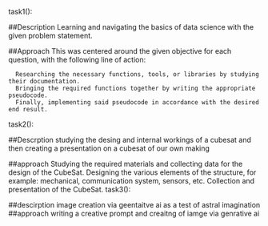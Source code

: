task1():

  ##Description
    Learning and navigating the basics of data science with the given problem statement.

  ##Approach
    This was centered around the given objective for each question, with the following line of action:

      Researching the necessary functions, tools, or libraries by studying their documentation.
      Bringing the required functions together by writing the appropriate pseudocode.
      Finally, implementing said pseudocode in accordance with the desired end result.

task2():

  ##Descrption 
    studying the desing and internal workings of a cubesat and then creating a presentation on a cubesat of our own making 

  ##approach
   Studying the required materials and collecting data for the design of the CubeSat.
    Designing the various elements of the structure, for example: mechanical, communication system, sensors, etc.
    Collection and presentation of the CubeSat.
task3():
  
  ##descirption 
    image creation via geentaitve ai as a test of astral imagination 
  ##approach 
    writing a creative prompt and creaitng of iamge via genrative ai 
